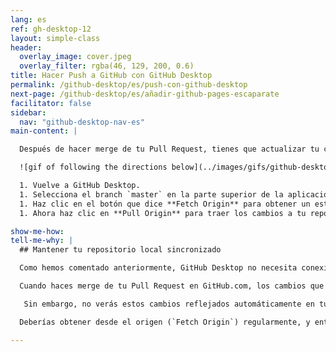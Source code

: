 ```yaml
---
lang: es
ref: gh-desktop-12
layout: simple-class
header:
  overlay_image: cover.jpeg
  overlay_filter: rgba(46, 129, 200, 0.6)
title: Hacer Push a GitHub con GitHub Desktop
permalink: /github-desktop/es/push-con-github-desktop
next-page: /github-desktop/es/añadir-github-pages-escaparate
facilitator: false
sidebar:
  nav: "github-desktop-nav-es"
main-content: |

  Después de hacer merge de tu Pull Request, tienes que actualizar tu copia local del repositorio.

  ![gif of following the directions below](../images/gifs/github-desktop/sync-changes.gif)

  1. Vuelve a GitHub Desktop.
  1. Selecciona el branch `master` en la parte superior de la aplicación.
  1. Haz clic en el botón que dice **Fetch Origin** para obtener un estado actualizado sobre el repositorio remoto.
  1. Ahora haz clic en **Pull Origin** para traer los cambios a tu repositorio local.

show-me-how:
tell-me-why: |
  ## Mantener tu repositorio local sincronizado

  Como hemos comentado anteriormente, GitHub Desktop no necesita conexión a internet, lo que significa que no se comunica con repositorios remotos a no ser que se le indique expresamente que lo haga.

  Cuando haces merge de tu Pull Request en GitHub.com, los cambios que hiciste localmente se combinan con el branch `master` en el repositorio _remoto_ en GitHub.

   Sin embargo, no verás estos cambios reflejados automáticamente en tu copia local del repositorio hasta que lo actualices desde _origin_.

  Deberías obtener desde el origen (`Fetch Origin`) regularmente, y entonces hacer `pull` o `push` según sea necesario para asegurarte de que siempre estás trabajando con las copias más recientes de los archivos de tu repositorio.

---
```

